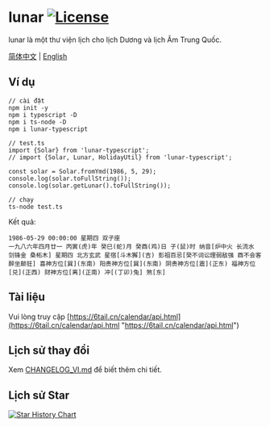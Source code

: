 # lunar [![License](https://img.shields.io/badge/license-MIT-4EB1BA.svg?style=flat-square)](https://github.com/6tail/lunar-typescript/blob/master/LICENSE)

lunar là một thư viện lịch cho lịch Dương và lịch Âm Trung Quốc.

[简体中文](https://github.com/6tail/lunar-typescript/blob/master/README.md) | [English](https://github.com/6tail/lunar-typescript/blob/master/README_EN.md)

## Ví dụ

    // cài đặt
    npm init -y
    npm i typescript -D
    npm i ts-node -D
    npm i lunar-typescript
     
    // test.ts
    import {Solar} from 'lunar-typescript';
    // import {Solar, Lunar, HolidayUtil} from 'lunar-typescript';
     
    const solar = Solar.fromYmd(1986, 5, 29);
    console.log(solar.toFullString());
    console.log(solar.getLunar().toFullString());
     
    // chạy
    ts-node test.ts

Kết quả:

    1986-05-29 00:00:00 星期四 双子座
    一九八六年四月廿一 丙寅(虎)年 癸巳(蛇)月 癸酉(鸡)日 子(鼠)时 纳音[炉中火 长流水 剑锋金 桑柘木] 星期四 北方玄武 星宿[斗木獬](吉) 彭祖百忌[癸不词讼理弱敌强 酉不会客醉坐颠狂] 喜神方位[巽](东南) 阳贵神方位[巽](东南) 阴贵神方位[震](正东) 福神方位[兑](正西) 财神方位[离](正南) 冲[(丁卯)兔] 煞[东]

## Tài liệu

Vui lòng truy cập [https://6tail.cn/calendar/api.html](https://6tail.cn/calendar/api.html "https://6tail.cn/calendar/api.html")

## Lịch sử thay đổi

Xem [CHANGELOG_VI.md](https://github.com/6tail/lunar-typescript/blob/master/CHANGELOG_VI.md) để biết thêm chi tiết.

## Lịch sử Star

[![Star History Chart](https://api.star-history.com/svg?repos=6tail/lunar-typescript&type=Date)](https://star-history.com/#6tail/lunar-typescript&Date) 